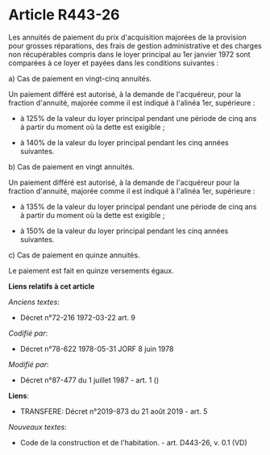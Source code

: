 # Article R443-26

Les annuités de paiement du prix d'acquisition majorées de la provision pour grosses réparations, des frais de gestion
administrative et des charges non récupérables compris dans le loyer principal au 1er janvier 1972 sont comparées à ce loyer
et payées dans les conditions suivantes :

a) Cas de paiement en vingt-cinq annuités.

Un paiement différé est autorisé, à la demande de l'acquéreur, pour la fraction d'annuité, majorée comme il est indiqué à
l'alinéa 1er, supérieure :

- à 125% de la valeur du loyer principal pendant une période de cinq ans à partir du moment où la dette est exigible ;

- à 140% de la valeur du loyer principal pendant les cinq années suivantes.

b) Cas de paiement en vingt annuités.

Un paiement différé est autorisé, à la demande de l'acquéreur pour la fraction d'annuité, majorée comme il est indiqué à
l'alinéa 1er, supérieure :

- à 135% de la valeur du loyer principal pendant une période de cinq ans à partir du moment où la dette est exigible ;

- à 150% de la valeur du loyer principal pendant les cinq années suivantes.

c) Cas de paiement en quinze annuités.

Le paiement est fait en quinze versements égaux.

**Liens relatifs à cet article**

_Anciens textes_:

  - Décret n°72-216 1972-03-22 art. 9

_Codifié par_:

  - Décret n°78-622 1978-05-31 JORF 8 juin 1978

_Modifié par_:

  - Décret n°87-477 du 1 juillet 1987 - art. 1 ()

**Liens**:

  - TRANSFERE: Décret n°2019-873 du 21 août 2019 - art. 5

_Nouveaux textes_:

  - Code de la construction et de l'habitation. - art. D443-26, v. 0.1 (VD)

